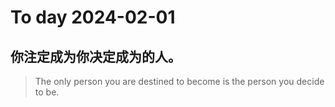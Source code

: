
# To day 2024-02-01


## 你注定成为你决定成为的人。
> The only person you are destined to become is the person you decide to be. 

    